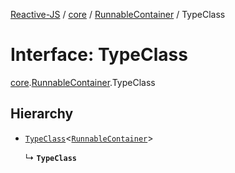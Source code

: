 [Reactive-JS](../README.md) / [core](../modules/core.md) / [RunnableContainer](../modules/core.RunnableContainer.md) / TypeClass

# Interface: TypeClass

[core](../modules/core.md).[RunnableContainer](../modules/core.RunnableContainer.md).TypeClass

## Hierarchy

- [`TypeClass`](core.RunnableObservableContainers.TypeClass.md)<[`RunnableContainer`](core.RunnableContainer-1.md)\>

  ↳ **`TypeClass`**
